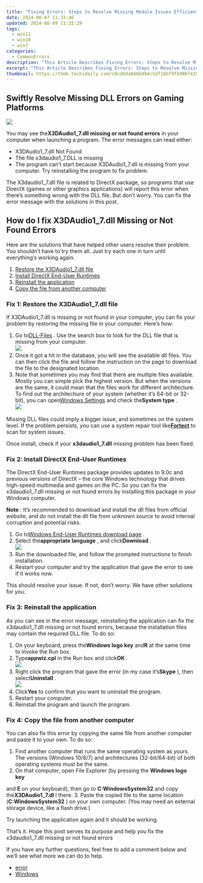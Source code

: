 ```yaml
---
title: "Fixing Errors: Steps to Resolve Missing Module Issues Efficiently"
date: 2024-08-07 11:33:46
updated: 2024-08-09 11:31:29
tags:
  - win11
  - win10
  - win7
categories:
  - CommonErrors
description: "This Article Describes Fixing Errors: Steps to Resolve Missing Module Issues Efficiently"
excerpt: "This Article Describes Fixing Errors: Steps to Resolve Missing Module Issues Efficiently"
thumbnail: https://thmb.techidaily.com/c8cdb9a666b994c5df18bf9fb906f435b3e886e46b814d7626bddc0615133ba1.jpg
---
```


## Swiftly Resolve Missing DLL Errors on Gaming Platforms

![](https://images.drivereasy.com/wp-content/uploads/2018/06/img_5b175b9b2710e.jpg)

 You may see the**X3DAudio1\_7.dll missing or not found errors** in your computer when launching a program. The error messages can read either:

* X3DAudio1\_7.dll Not Found
* The file x3daudio1\_7.DLL is missing
* The program can’t start because X3DAudio1\_7.dll is missing from your computer. Try reinstalling the program to fix problem.

 The X3daudio1\_7.dll file is related to DirectX package, so programs that use DirectX (games or other graphics applications) will report this error when there’s something wrong with the DLL file. But don’t worry. You can fix the error message with the solutions in this post.

## How do I fix X3DAudio1\_7.dll Missing or Not Found Errors

 Here are the solutions that have helped other users resolve their problem. You shouldn’t have to try them all. Just try each one in turn until everything’s working again.

1. [Restore the X3DAudio1\_7.dll file](#Fix5)
2. [Install DirectX End-User Runtimes](#Fix1)
3. [Reinstall the application](#Fix4)
4. [Copy the file from another computer](#Fix2)

### Fix 1: Restore the X3DAudio1\_7.dll file

 If X3DAudio1\_7.dll is missing or not found in your computer, you can fix your problem by restoring the missing file in your computer. Here’s how:

1. Go to[DLL-Files](https://www.dll-files.com/) . Use the search box to look for the DLL file that is missing from your computer.  
![](https://www.drivereasy.com/wp-content/uploads/2018/06/dll-files-manual-1.jpg)
2. Once it got a hit in the database, you will see the available dll files. You can then click the file and follow the instruction on the page to download the file to the designated location.
3. Note that sometimes you may find that there are multiple files available. Mostly you can simple pick the highest version. But when the versions are the same, it could mean that the files work for different architecture. To find out the architechure of your system (whether it’s 64-bit or 32-bit), you can open[Windows Settings](ms-settings:about?activationSource=SMC-Article-15056) and check the**System type** .  
![](https://www.drivereasy.com/wp-content/uploads/2018/06/windows-settings-architecture-1.jpg)

 Missing DLL files could imply a bigger issue, and sometimes on the system level. If the problem persists, you can use a system repair tool like[**Fortect**](https://tools.techidaily.com/drivereasy/download/) to scan for system issues.

 Once install, check if your **x3daudio1\_7.dll**  missing problem has been fixed.

### Fix 2: Install DirectX End-User Runtimes

 The DirectX End-User Runtimes package provides updates to 9.0c and previous versions of DirectX – the core Windows technology that drives high-speed multimedia and games on the PC. So you can fix the x3daudio1\_7.dll missing or not found errors by installing this package in your Windows computer.

**Note** : It’s recommended to download and install the dll files from official website, and do not install the dll file from unknown source to avoid internal corruption and potential risks.

1. Go to[Windows End-User Runtimes download page](https://www.microsoft.com/en-us/download/details.aspx?id=8109) .
2. Select the**appropriate language** , and click**Download** .  
![](https://images.drivereasy.com/wp-content/uploads/2018/06/img_5b1500acb86cc.jpg)
3. Run the downloaded file, and follow the prompted instructions to finish installation.
4. Restart your computer and try the application that gave the error to see if it works now.

 This should resolve your issue. If not, don’t worry. We have other solutions for you.

### Fix 3: Reinstall the application

 As you can see in the error message, reinstalling the application can fix the x3daudio1\_7.dll missing or not found errors, because the installation files may contain the required DLL file. To do so:

1. On your keyboard, press the**Windows logo key** and**R** at the same time to invoke the Run box.
2. Type**appwiz.cpl** in the Run box and click**OK** .  
![](https://images.drivereasy.com/wp-content/uploads/2018/06/img_5b1a697373fa8.jpg)
3. Right click the program that gave the error (in my case it’s**Skype** ), then select**Uninstall** .  
![](https://images.drivereasy.com/wp-content/uploads/2017/12/img_5a2e48890014f.jpg)
4. Click**Yes** to confirm that you want to uninstall the program.
5. Restart your computer.
6. Reinstall the program and launch the program.

### Fix 4: Copy the file from another computer

 You can also fix this error by copying the same file from another computer and paste it to your own. To do so:

1. Find another computer that runs the same operating system as yours.  
 The versions (Windows 10/8/7) and architectures (32-bit/64-bit) of both operating systems must be the same.
2. On that computer, open File Explorer (by pressing the   **Windows logo key**  

 and **E** on your keyboard), then go to **C:WindowsSystem32** and copy the**X3DAudio1\_7.dl** l there.
3. Paste the copied file to the same location (**C:WindowsSystem32** ) on your own computer. (You may need an external storage device, like a flash drive.)

Try launching the application again and it should be working.

 That’s it. Hope this post serves its purpose and help you fix the x3daudio1\_7.dll missing or not found errors

 If you have any further questions, feel free to add a comment below and we’ll see what more we can do to help.

* [error](https://tools.techidaily.com/drivereasy/download/)
* [Windows](https://tools.techidaily.com/drivereasy/download/)

<ins class="adsbygoogle"
     style="display:block"
     data-ad-format="autorelaxed"
     data-ad-client="ca-pub-7571918770474297"
     data-ad-slot="1223367746"></ins>



<ins class="adsbygoogle"
     style="display:block"
     data-ad-client="ca-pub-7571918770474297"
     data-ad-slot="8358498916"
     data-ad-format="auto"
     data-full-width-responsive="true"></ins>
